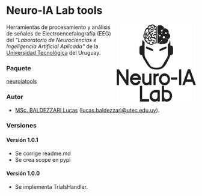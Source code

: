 # Neuro-IA Lab tools

<img align="right" src="neuroialogo.png" alt="Neuro-IA Lab" width="210">

Herramientas de procesamiento y análisis de señales de Electroencefalografía (EEG) del *"Laboratorio de Neurociencias e Ingeligencia Artificial Aplicada"* de la [Universidad Tecnológica](https://utec.edu.uy/en/) del Uruguay.

### Paquete

[neuroiatools](https://pypi.org/project/neuroiatools/)

### Autor

- [MSc. BALDEZZARI Lucas](https://www.linkedin.com/in/lucasbaldezzari/) (lucas.baldezzari@utec.edu.uy).

### Versiones

#### Versión 1.0.1

- Se corrige readme.md
- Se crea scope en pypi

#### Versión 1.0.0

- Se implementa TrialsHandler.
